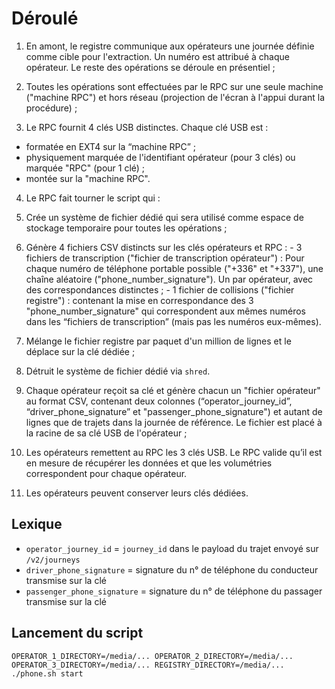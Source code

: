 # Déroulé

1. En amont, le registre communique aux opérateurs une journée définie comme cible pour l'extraction. Un numéro est attribué à chaque opérateur. Le reste des opérations se déroule en présentiel ;

2. Toutes les opérations sont effectuées par le RPC sur une seule machine ("machine RPC") et hors réseau (projection de l'écran à l'appui durant la procédure) ;

3. Le RPC fournit 4 clés USB distinctes. Chaque clé USB est : 
 - formatée en EXT4 sur la “machine RPC” ;
 - physiquement marquée de l'identifiant opérateur (pour 3 clés) ou marquée "RPC" (pour 1 clé) ;
 - montée sur la "machine RPC".

4. Le RPC fait tourner le script qui :
  1. Crée un système de fichier dédié qui sera utilisé comme espace de stockage temporaire pour toutes les opérations ;
  2. Génère 4 fichiers CSV distincts sur les clés opérateurs et RPC :
    - 3 fichiers de transcription ("fichier de transcription opérateur") : Pour chaque numéro de téléphone portable possible ("+336" et "+337"), une chaîne aléatoire ("phone_number_signature"). Un par opérateur, avec des correspondances distinctes ;
    - 1 fichier de collisions ("fichier registre") : contenant la mise en correspondance des 3 "phone_number_signature" qui correspondent aux mêmes numéros dans les “fichiers de transcription” (mais pas les numéros eux-mêmes).
  3. Mélange le fichier registre par paquet d'un million de lignes et le déplace sur la clé dédiée ;
  4. Détruit le système de fichier dédié via `shred`.

5. Chaque opérateur reçoit sa clé et génère chacun un "fichier opérateur" au format CSV, contenant deux colonnes (“operator_journey_id”, “driver_phone_signature” et "passenger_phone_signature") et autant de lignes que de trajets dans la journée de référence. Le fichier est placé à la racine de sa clé USB de l'opérateur ;

6. Les opérateurs remettent au RPC les 3 clés USB. Le RPC valide qu’il est en mesure de récupérer les données et que les volumétries correspondent pour chaque opérateur.
7. Les opérateurs peuvent conserver leurs clés dédiées.

## Lexique

- `operator_journey_id` = `journey_id` dans le payload du trajet envoyé sur `/v2/journeys`
- `driver_phone_signature` = signature du n° de téléphone du conducteur transmise sur la clé
- `passenger_phone_signature` = signature du n° de téléphone du passager transmise sur la clé

## Lancement du script

```
OPERATOR_1_DIRECTORY=/media/... OPERATOR_2_DIRECTORY=/media/... OPERATOR_3_DIRECTORY=/media/... REGISTRY_DIRECTORY=/media/... ./phone.sh start
```
